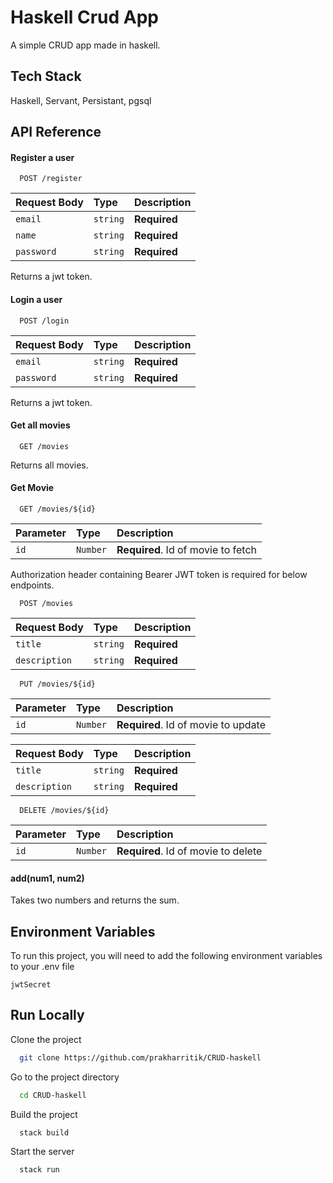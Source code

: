 
# Haskell Crud App

A simple CRUD app made in haskell.


## Tech Stack

Haskell, Servant, Persistant, pgsql


## API Reference

#### Register a user

```http
  POST /register
```

| Request Body | Type     | Description                |
| :-------- | :------- | :------------------------- |
| `email` | `string` | **Required** |
| `name` | `string` | **Required** |
| `password` | `string` | **Required** |

Returns a jwt token.

#### Login a user

```http
  POST /login
```

| Request Body | Type     | Description                |
| :-------- | :------- | :------------------------- |
| `email` | `string` | **Required** |
| `password` | `string` | **Required** |

Returns a jwt token.


#### Get all movies

```http
  GET /movies
```

Returns all movies.

#### Get Movie

```http
  GET /movies/${id}
```

| Parameter | Type     | Description                       |
| :-------- | :------- | :-------------------------------- |
| `id`      | `Number` | **Required**. Id of movie to fetch |


Authorization header containing Bearer JWT token  is required for below endpoints.

```http
  POST /movies
```

| Request Body | Type     | Description                |
| :-------- | :------- | :------------------------- |
| `title` | `string` | **Required** |
| `description` | `string` | **Required** |

```http
  PUT /movies/${id}
```

| Parameter | Type     | Description                       |
| :-------- | :------- | :-------------------------------- |
| `id`      | `Number` | **Required**. Id of movie to update |

| Request Body | Type     | Description                |
| :-------- | :------- | :------------------------- |
| `title` | `string` | **Required** |
| `description` | `string` | **Required** |
 

```http
  DELETE /movies/${id}
```

| Parameter | Type     | Description                       |
| :-------- | :------- | :-------------------------------- |
| `id`      | `Number` | **Required**. Id of movie to delete |

#### add(num1, num2)

Takes two numbers and returns the sum.


## Environment Variables

To run this project, you will need to add the following environment variables to your .env file

`jwtSecret`


## Run Locally

Clone the project

```bash
  git clone https://github.com/prakharritik/CRUD-haskell
```

Go to the project directory

```bash
  cd CRUD-haskell
```

Build the project

```bash
  stack build
```

Start the server

```bash
  stack run
```

